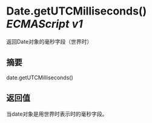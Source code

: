 # Date.getUTCMilliseconds() _ECMAScript v1_

返回Date对象的毫秒字段（世界时）

## 摘要

date.getUTCMilliseconds()

## 返回值

当date对象是用世界时表示时的毫秒字段。

